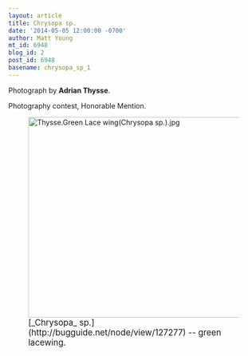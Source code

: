 ```yaml
---
layout: article
title: Chrysopa sp.
date: '2014-05-05 12:00:00 -0700'
author: Matt Young
mt_id: 6948
blog_id: 2
post_id: 6948
basename: chrysopa_sp_1
---
```

Photograph by **Adrian Thysse**.

Photography contest, Honorable Mention.

<figure>
<img src="http://pandasthumb.org/archives/2014/05/04/Thysse.Green%20Lace%20wing%28Chrysopa%20sp.%29.jpg" alt="Thysse.Green Lace wing(Chrysopa sp.).jpg" width="600" height="402" />
<figcaption markdown="span">
<big>[_Chrysopa_ sp.](http://bugguide.net/node/view/127277) -- green lacewing.</big>

</figcaption>
</figure>
